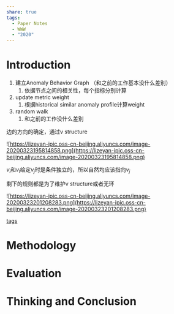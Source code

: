 ```yaml
---
share: true
tags:
  - Paper Notes
  - WWW
  - "2020"
---
```



# Introduction

1. 建立Anomaly Behavior Graph （和之前的工作基本没什么差别）
    1. 依据节点之间的相关性，每个指标分别计算
2. update metric weight
    1. 根据historical similar anomaly profile计算weight
3. random walk
    1. 和之前的工作没什么差别

边的方向的确定，通过v structure

![https://lizeyan-ipic.oss-cn-beijing.aliyuncs.com/image-20200323195814858.png](https://lizeyan-ipic.oss-cn-beijing.aliyuncs.com/image-20200323195814858.png)

$v_i$和$v_l$给定$v_j$时是条件独立的，所以自然均应该指向$v_j$

剩下的规则都是为了维护v structure或者无环

![https://lizeyan-ipic.oss-cn-beijing.aliyuncs.com/image-20200323201208283.png](https://lizeyan-ipic.oss-cn-beijing.aliyuncs.com/image-20200323201208283.png)

[tags](../../tags.md)

# Methodology

# Evaluation

# Thinking and Conclusion